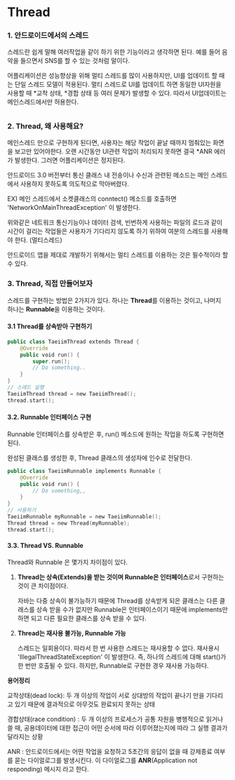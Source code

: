 #  Thread

### 1. 안드로이드에서의 스레드

스레드란 쉽게 말해 여러작업을 같이 하기 위한 기능이라고 생각하면 된다. 예를 들어 음악을 들으면서 SNS를 할 수 있는 것처럼 말이다.

어플리케이션은 성능향상을 위해 멀티 스레드를 많이 사용하지만, UI를 업데이트 할 때는 단일 스레드 모델이 적용된다. 멀티 스레드로 UI를 업데이트 하면 동일한 UI자원을 사용할 때 *교착 상태, *경합 상태 등 여러 문제가 발생할 수 있다. 따라서 UI업데이트는 메인스레드에서만 허용한다.

######  

### 2. Thread, 왜 사용해요?

메인스레드 만으로 구현하게 된다면, 사용자는 해당 작업이 끝날 때까지 멈춰있는 화면을 보고만 있어야한다. 오랜 시간동안 UI관련 작업이 처리되지 못하면 결국 *ANR 에러가 발생한다. 그러면 어플리케이션은 정지된다.

안드로이드 3.0 버전부터 통신 클래스 내 전송이나 수신과 관련된 메소드는 메인 스레드에서 사용하지 못하도록 의도적으로 막아버렸다.

 EX) 메인 스레드에서 소켓클래스의 conntect() 메소드를 호출하면 'NetworkOnMainThreadException' 이 발생한다.

위와같은 네트워크 통신기능이나 데이터 검색, 빈번하게 사용하는 파일의 로드과 같이 시간이 걸리는 작업들은 사용자가 기다리지 않도록 하기 위하여 여분의 스레드를 사용해야 한다. (멀티스레드)

안드로이드 앱을 제대로 개발하기 위해서는 멀티 스레드를 이용하는 것은 필수적이라 할 수 있다.

### 3. Thread, 직접 만들어보자

스레드를 구현하는 방법은 2가지가 있다. 하나는 **Thread**를 이용하는 것이고, 나머지 하나는 **Runnable**을 이용하는 것이다.

#### 3.1 Thread를 상속받아 구현하기

```kotlin
public class TaeiimThread extends Thread {
    @Override
    public void run() {
        super.run();
        // Do something..
    }
}
// 스레드 실행
TaeiimThread thread = new TaeiimThread();
thread.start();
```

#### 3.2. Runnable 인터페이스 구현

Runnable 인터페이스를 상속받은 후, run() 메소드에 원하는 작업을 하도록 구현하면 된다.

완성된 클래스를 생성한 후, Thread 클래스의 생성자에 인수로 전달한다.

```kotlin
public class TaeiimRunnable implements Runnable {
    @Override
    public void run() {
        // Do something,, 
    }
}
// 사용하기 
TaeiimRunnable myRunnable = new TaeiimRunnable();
Thread thread = new Thread(myRunnable);
thread.start();
```

#### 3.3. Thread VS. Runnable

Thread와 Runnable 은 몇가지 차이점이 있다.

1. **Thread는 상속(Extends)을 받는 것이며 Runnable은 인터페이스**로서 구현하는 것이 큰 차이점이다.

   자바는 다중 상속이 불가능하기 때문에 Thread를 상속받게 되은 클래스는 다른 클래스를 상속 받을 수가 없지만 Runnable은 인터페이스이기 때문에 implements만 하면 되고 다른 필요한 클래스를 상속 받을 수 있다.

2. **Thread는 재사용 불가능, Runnable 가능**

   스레드는 일회용이다. 따라서 한 번 사용한 스레드는 재사용할 수 없다. 재사용시 'IllegalThreadStateException' 이 발생한다. 즉, 하나의 스레드에 대해 start()가 한 번만 호출될 수 있다. 하지만, Runnable로 구현한 경우 재사용 가능하다.

   

**용어정리**

교착상태(dead lock): 두 개 이상의 작업이 서로 상대방의 작업이 끝나기 만을 기다리고 있기 때문에 결과적으로 아무것도 완료되지 못하는 상태

경합상태(race condition) : 두 개 이상의 프로세스가 공통 자원을 병행적으로 읽거나 쓸 때, 공용데이터에 대한 접근이 어떤 순서에 따라 이루어졌는지에 따라 그 실행 결과가 달라지는 상황

ANR : 안드로이드에서는 어떤 작업을 요청하고 5초간의 응답이 없을 때 강제종료 여부를 묻는 다이얼로그를 발생시킨다. 이 다이얼로그를 **ANR**(Application not responding) 메시지 라고 한다.